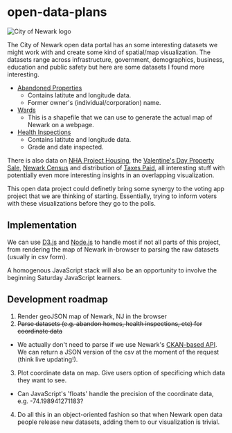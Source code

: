 # open-data-plans

![City of Newark logo](http://www.ci.newark.nj.us/wp-content/uploads/2014/08/logo_CityNewark_600px.png)

The City of Newark open data portal has an some interesting datasets we might work with and create some kind of spatial/map visualization. The datasets range across infrastructure, government, demographics, business, education and public safety but here are some datasets I found more interesting.

- [Abandoned Properties](http://data.ci.newark.nj.us/dataset/abandoned-properties)
  - Contains latitute and longitude data.
  - Former owner's (individual/corporation) name.
- [Wards](http://data.ci.newark.nj.us/dataset/wards)
  - This is a shapefile that we can use to generate the actual map of Newark on a webpage.
- [Health Inspections](http://data.ci.newark.nj.us/dataset/health-inspections)
  - Contains latitute and longitude data.
  - Grade and date inspected.

There is also data on [NHA Project Housing](http://data.ci.newark.nj.us/dataset/nha-projects), the [Valentine's Day Property Sale](http://data.ci.newark.nj.us/dataset/valentine-s-day-property-sale), [Newark Census](http://data.ci.newark.nj.us/dataset/newark-census-block-group-polygon) and distribution of [Taxes Paid](http://data.ci.newark.nj.us/dataset/taxes-paid-2014), all interesting stuff with potentially even more interesting insights in an overlapping visualization.

This open data project could definetly bring some synergy to the voting app project that we are thinking of starting. Essentially, trying to inform voters with these visualizations before they go to the polls.

## Implementation

We can use [D3.js](https://github.com/mbostock/d3) and [Node.js](https://github.com/nodejs/node) to handle most if not all parts of this project, from rendering the map of Newark in-browser to parsing the raw datasets (usually in csv form).

A homogenous JavaScript stack will also be an opportunity to involve the beginning Saturday JavaScript learners.

Development roadmap
---
1. Render geoJSON map of Newark, NJ in the browser
2. ~~Parse datasets (e.g. abandon homes, health inspections, etc) for coordinate data~~
  - We actually don't need to parse if we use Newark's [CKAN-based API](http://data.ci.newark.nj.us/sl/api/1/util/snippet/api_info.html?resource_id=97626fdf-9d73-48da-8090-3c734a6d79d8&datastore_root_url=http%3A%2F%2Fdata.ci.newark.nj.us%2Fapi%2Faction). We can return a JSON version of the csv at the moment of the request (think live updating!).
3. Plot coordinate data on map. Give users option of specificing which data they want to see.
  - Can JavaScript's 'floats' handle the precision of the coordinate data, e.g. -74.198941271183?
4. Do all this in an object-oriented fashion so that when Newark open data people release new datasets, adding them to our visualization is trivial.
